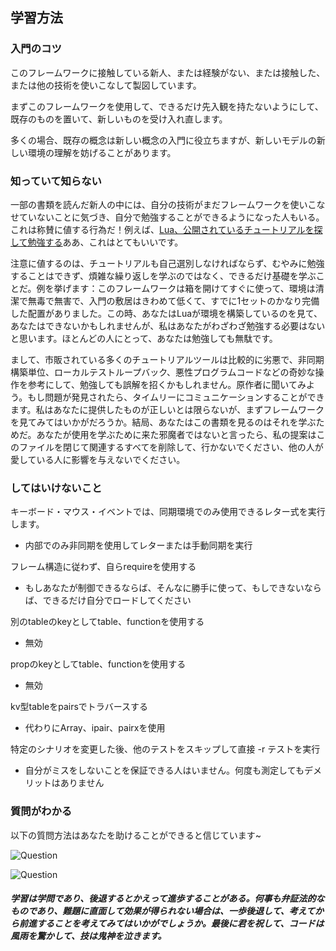 ## 学習方法

### 入門のコツ

このフレームワークに接触している新人、または経験がない、または接触した、または他の技術を使いこなして製図しています。

まずこのフレームワークを使用して、できるだけ先入観を持たないようにして、既存のものを置いて、新しいものを受け入れ直します。

多くの場合、既存の概念は新しい概念の入門に役立ちますが、新しいモデルの新しい環境の理解を妨げることがあります。

### 知っていて知らない

一部の書類を読んだ新人の中には、自分の技術がまだフレームワークを使いこなせていないことに気づき、自分で勉強することができるようになった人もいる。これは称賛に値する行為だ！例えば、[Lua、公開されているチュートリアルを探して勉強する](https://www.runoob.com/lua/lua-tutorial.html)ああ、これはとてもいいです。

注意に値するのは、チュートリアルも自己選別しなければならず、むやみに勉強することはできず、煩雑な繰り返しを学ぶのではなく、できるだけ基礎を学ぶことだ。例を挙げます：このフレームワークは箱を開けてすぐに使って、環境は清潔で無毒で無害で、入門の敷居はきわめて低くて、すでに1セットのかなり完備した配置がありました。この時、あなたはLuaが環境を構築しているのを見て、あなたはできないかもしれませんが、私はあなたがわざわざ勉強する必要はないと思います。ほとんどの人にとって、あなたは勉強しても無駄です。

まして、市販されている多くのチュートリアルツールは比較的に劣悪で、非同期構築単位、ローカルテストループバック、悪性プログラムコードなどの奇妙な操作を参考にして、勉強しても誤解を招くかもしれません。原作者に聞いてみよう。もし問題が発見されたら、タイムリーにコミュニケーションすることができます。私はあなたに提供したものが正しいとは限らないが、まずフレームワークを見てみてはいかがだろうか。結局、あなたはこの書類を見るのはそれを学ぶためだ。あなたが使用を学ぶために来た邪魔者ではないと言ったら、私の提案はこのファイルを閉じて関連するすべてを削除して、行かないでください、他の人が愛している人に影響を与えないでください。

### してはいけないこと

キーボード・マウス・イベントでは、同期環境でのみ使用できるレター式を実行します。

* 内部でのみ非同期を使用してレターまたは手動同期を実行

フレーム構造に従わず、自らrequireを使用する

* もしあなたが制御できるならば、そんなに勝手に使って、もしできないならば、できるだけ自分でロードしてください

別のtableのkeyとしてtable、functionを使用する

* 無効

propのkeyとしてtable、functionを使用する

* 無効

kv型tableをpairsでトラバースする

* 代わりにArray、ipair、pairxを使用

特定のシナリオを変更した後、他のテストをスキップして直接 -r テストを実行

* 自分がミスをしないことを保証できる人はいません。何度も測定してもデメリットはありません

### 質問がわかる

以下の質問方法はあなたを助けることができると信じています~

![Question](https://gitlab.com/h-document/lik/-/raw/main/assets/question1.png)

![Question](https://gitlab.com/h-document/lik/-/raw/main/assets/question2.png)

##### 学習は学問であり、後退するとかえって進歩することがある。何事も弁証法的なものであり、難題に直面して効果が得られない場合は、一歩後退して、考えてから前進することを考えてみてはいかがでしょうか。最後に君を祝して、コードは風雨を驚かして、技は鬼神を泣きます。
